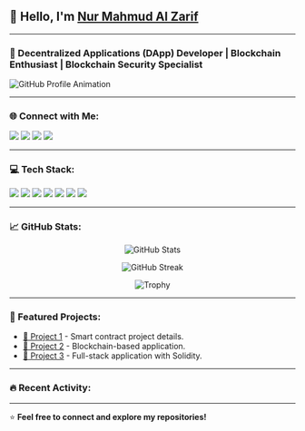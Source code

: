 ## 👋 Hello, I'm [Nur Mahmud Al Zarif](https://nurmahmud.xyz)  

---

### 🚀 Decentralized Applications (DApp) Developer | Blockchain Enthusiast | Blockchain Security Specialist  

![GitHub Profile Animation](https://readme-typing-svg.herokuapp.com?color=%23F7A41D&size=22&center=true&vCenter=true&width=600&lines=Decentralized+Applications+Developer;Blockchain+Enthusiast;Blockchain+Security+Specialist;Open+Source+Contributor;Passionate+Tech+Innovator+🚀)

---

### 🌐 Connect with Me:
<p align="left">
<a href="https://www.linkedin.com/in/nur-mahmud-al-zarif/"><img src="https://img.shields.io/badge/LinkedIn-0077B5?style=for-the-badge&logo=linkedin&logoColor=white"></a>
<a href="https://www.facebook.com/nur.mahmud.al.zarif"><img src="https://img.shields.io/badge/Facebook-1877F2?style=for-the-badge&logo=facebook&logoColor=white"></a>
<a href="https://nurmahmud.xyz"><img src="https://img.shields.io/badge/Website-000000?style=for-the-badge&logo=web&logoColor=white"></a>
<a href="mailto:contact@nurmahmud.xyz"><img src="https://img.shields.io/badge/Email-D14836?style=for-the-badge&logo=gmail&logoColor=white"></a>
</p>

---

### 💻 Tech Stack:
<p align="left">
  <img src="https://img.shields.io/badge/Solidity-363636?style=for-the-badge&logo=solidity&logoColor=white"/>
  <img src="https://img.shields.io/badge/Ethereum-3C3C3D?style=for-the-badge&logo=ethereum&logoColor=white"/>
  <img src="https://img.shields.io/badge/React-61DAFB?style=for-the-badge&logo=react&logoColor=black"/>
  <img src="https://img.shields.io/badge/Node.js-339933?style=for-the-badge&logo=nodedotjs&logoColor=white"/>
  <img src="https://img.shields.io/badge/Next.js-000000?style=for-the-badge&logo=nextdotjs&logoColor=white"/>
  <img src="https://img.shields.io/badge/Laravel-FF2D20?style=for-the-badge&logo=laravel&logoColor=white"/>
  <img src="https://img.shields.io/badge/Spring%20Boot-6DB33F?style=for-the-badge&logo=spring-boot&logoColor=white"/>
</p>

---

### 📈 GitHub Stats:
<p align="center">
  <img src="https://github-readme-stats.vercel.app/api?username=NurMahmudAlZarif&show_icons=true&theme=radical" alt="GitHub Stats">
</p>

<p align="center">
  <img src="https://github-readme-streak-stats.herokuapp.com/?user=NurMahmudAlZarif&theme=dark" alt="GitHub Streak">
</p>

<p align="center">
  <img src="https://github-profile-trophy.vercel.app/?username=NurMahmudAlZarif&theme=darkhub&no-frame=true" alt="Trophy">
</p>

---

### 🌟 Featured Projects:
- [🔗 Project 1](#) - Smart contract project details.
- [🔗 Project 2](#) - Blockchain-based application.
- [🔗 Project 3](#) - Full-stack application with Solidity.

---

### 🔥 Recent Activity:
<!--START_SECTION:activity-->
<!--END_SECTION:activity-->

---

⭐️ **Feel free to connect and explore my repositories!**
